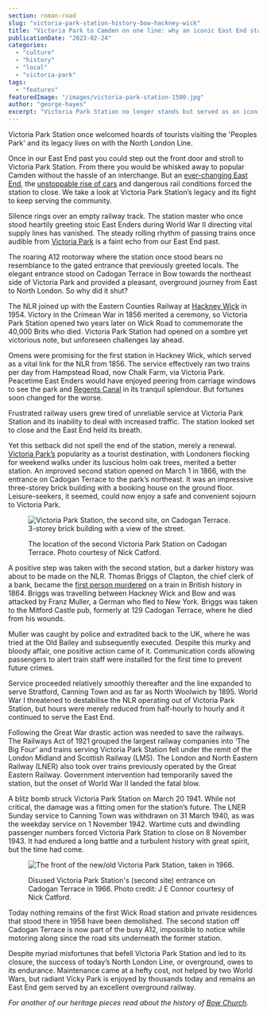 ```yaml
---
section: roman-road
slug: "victoria-park-station-history-bow-hackney-wick"
title: "Victoria Park to Camden on one line: why an iconic East End station had to shut"
publicationDate: "2023-02-24"
categories: 
  - "culture"
  - "history"
  - "local"
  - "victoria-park"
tags: 
  - "features"
featuredImage: "/images/victoria-park-station-1500.jpg"
author: "george-hayes"
excerpt: "Victoria Park Station no longer stands but served as an iconic hub from East to North London for almost a century."
---
```


Victoria Park Station once welcomed hoards of tourists visiting the 'Peoples Park' and its legacy lives on with the North London Line.

Once in our East End past you could step out the front door and stroll to Victoria Park Station. From there you would be whisked away to popular Camden without the hassle of an interchange. But an [ever-changing East End](https://romanroadlondon.com/jock-mcfadyen-artist-east-london/), the [unstoppable rise of cars](https://romanroadlondon.com/boy-hit-speeding-car-grove-road-mile-end/) and dangerous rail conditions forced the station to close. We take a look at Victoria Park Station’s legacy and its fight to keep serving the community.

Silence rings over an empty railway track. The station master who once stood heartily greeting stoic East Enders during World War II directing vital supply lines has vanished. The steady rolling rhythm of passing trains once audible from [Victoria Park](blank) is a faint echo from our East End past.

The roaring A12 motorway where the station once stood bears no resemblance to the gated entrance that previously greeted locals. The elegant entrance stood on Cadogan Terrace in Bow towards the northeast side of Victoria Park and provided a pleasant, overground journey from East to North London. So why did it shut?

The NLR joined up with the Eastern Counties Railway at [Hackney Wick](https://romanroadlondon.com/?s=hackney+wic) in 1954. Victory in the Crimean War in 1856 merited a ceremony, so Victoria Park Station opened two years later on Wick Road to commemorate the 40,000 Brits who died. Victoria Park Station had opened on a sombre yet victorious note, but unforeseen challenges lay ahead.

Omens were promising for the first station in Hackney Wick, which served as a vital link for the NLR from 1856. The service effectively ran two trains per day from Hampstead Road, now Chalk Farm, via Victoria Park. Peacetime East Enders would have enjoyed peering from carriage windows to see the park and [Regents Canal](https://romanroadlondon.com/regents-canal-limehouse-basin-dawn-photos/) in its tranquil splendour. But fortunes soon changed for the worse.

Frustrated railway users grew tired of unreliable service at Victoria Park Station and its inability to deal with increased traffic. The station looked set to close and the East End held its breath.

Yet this setback did not spell the end of the station, merely a renewal. [Victoria Park’s](https://romanroadlondon.com/victoria-park-snow-photos/) popularity as a tourist destination, with Londoners flocking for weekend walks under its luscious holm oak trees, merited a better station. An improved second station opened on March 1 in 1866, with the entrance on Cadogan Terrace to the park’s northeast. It was an impressive three-storey brick building with a booking house on the ground floor. Leisure-seekers, it seemed, could now enjoy a safe and convenient sojourn to Victoria Park.

<figure>

![Victoria Park Station, the second site, on Cadogan Terrace. 3-storey brick building with a view of the street.](/images/victoria-park-station-old-map-1024x682.jpg)

<figcaption>

The location of the second Victoria Park Station on Cadogan Terrace. Photo courtesy of Nick Catford.

</figcaption>

</figure>

A positive step was taken with the second station, but a darker history was about to be made on the NLR. Thomas Briggs of Clapton, the chief clerk of a bank, became the [first person murdered](https://romanroadlondon.com/franz-muller-first-murder-on-a-british-train-and-origin-of-being-mullered/) on a train in British history in 1864. Briggs was travelling between Hackney Wick and Bow and was attacked by Franz Muller, a German who fled to New York. Briggs was taken to the Mitford Castle pub, formerly at 129 Cadogan Terrace, where he died from his wounds.

Muller was caught by police and extradited back to the UK, where he was tried at the Old Bailey and subsequently executed. Despite this murky and bloody affair, one positive action came of it. Communication cords allowing passengers to alert train staff were installed for the first time to prevent future crimes.

Service proceeded relatively smoothly thereafter and the line expanded to serve Stratford, Canning Town and as far as North Woolwich by 1895. World War I threatened to destabilise the NLR operating out of Victoria Park Station, but hours were merely reduced from half-hourly to hourly and it continued to serve the East End.

Following the Great War drastic action was needed to save the railways. The Railways Act of 1921 grouped the largest railway companies into ‘The Big Four’ and trains serving Victoria Park Station fell under the remit of the London Midland and Scottish Railway (LMS). The London and North Eastern Railway (LNER) also took over trains previously operated by the Great Eastern Railway. Government intervention had temporarily saved the station, but the onset of World War II landed the fatal blow.

A blitz bomb struck Victoria Park Station on March 20 1941. While not critical, the damage was a fitting omen for the station’s future. The LNER Sunday service to Canning Town was withdrawn on 31 March 1940, as was the weekday service on 1 November 1942. Wartime cuts and dwindling passenger numbers forced Victoria Park Station to close on 8 November 1943. It had endured a long battle and a turbulent history with great spirit, but the time had come.

<figure>

![The front of the new/old Victoria Park Station, taken in 1966.](/images/victoria-park-station-old-1024x683.jpg)

<figcaption>

Disused Victoria Park Station's (second site) entrance on Cadogan Terrace in 1966. Photo credit: J E Connor courtesy of Nick Catford.

</figcaption>

</figure>

Today nothing remains of the first Wick Road station and private residences that stood there in 1958 have been demolished. The second station off Cadogan Terrace is now part of the busy A12, impossible to notice while motoring along since the road sits underneath the former station.

Despite myriad misfortunes that befell Victoria Park Station and led to its closure, the success of today’s North London Line, or overground, owes to its endurance. Maintenance came at a hefty cost, not helped by two World Wars, but radiant Vicky Park is enjoyed by thousands today and remains an East End gem served by an excellent overground railway.

_For another of our heritage pieces read about the history of [Bow Church](https://romanroadlondon.com/bow-church-history-blitzed-east-end-bow-road/)._


